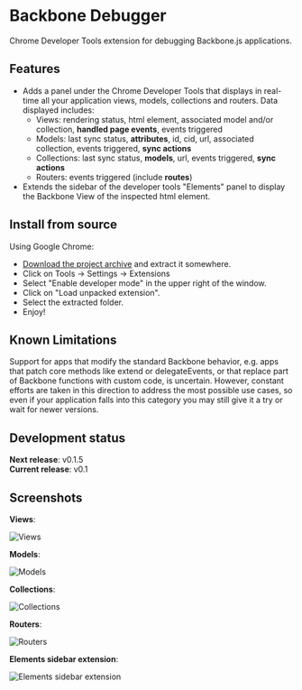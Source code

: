 Backbone Debugger
=================

Chrome Developer Tools extension for debugging Backbone.js applications.

Features
--------
* Adds a panel under the Chrome Developer Tools that displays in real-time all your application views, models, collections and routers. Data displayed includes:
    * Views: rendering status, html element, associated model and/or collection, **handled page events**, events triggered
    * Models: last sync status, **attributes**, id, cid, url, associated collection, events triggered, **sync actions**
    * Collections: last sync status, **models**, url, events triggered, **sync actions**
    * Routers: events triggered (include **routes**)
* Extends the sidebar of the developer tools "Elements" panel to display the Backbone View of the inspected html element.

Install from source
--------
Using Google Chrome:
* [Download the project archive](https://github.com/Maluen/Backbone-Debugger/archive/master.zip) and extract it somewhere.
* Click on Tools -> Settings -> Extensions
* Select "Enable developer mode" in the upper right of the window.
* Click on "Load unpacked extension".
* Select the extracted folder.
* Enjoy!

Known Limitations
--------
Support for apps that modify the standard Backbone behavior, e.g. apps that patch core methods like extend or 
delegateEvents, or that replace part of Backbone functions with custom code, is uncertain.
However, constant efforts are taken in this direction to address the most possible use cases, so even if your application falls into this category you may still give it a try or wait for newer versions.

Development status
--------
**Next release**: v0.1.5  
**Current release**: v0.1

Screenshots
--------
**Views**:

![Views](http://img827.imageshack.us/img827/7707/viewsf.jpg "Views")

**Models**:

![Models](http://img442.imageshack.us/img442/9179/models.jpg "Models")

**Collections**:

![Collections](http://img4.imageshack.us/img4/8056/collectionsq.jpg "Collections")

**Routers**:

![Routers](http://img23.imageshack.us/img23/7677/routerse.jpg "Routers")

**Elements sidebar extension**:

![Elements sidebar extension](http://img842.imageshack.us/img842/1971/elementssidebar.jpg "Elements sidebar extension")
